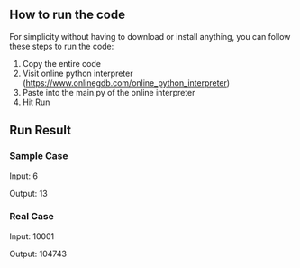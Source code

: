 ## How to run the code

For simplicity without having to download or install anything, you can follow these steps to run the code:
1. Copy the entire code
2. Visit online python interpreter (https://www.onlinegdb.com/online_python_interpreter)
3. Paste into the main.py of the online interpreter
4. Hit Run

## Run Result

### Sample Case

Input: 6

Output: 13

### Real Case

Input: 10001

Output: 104743